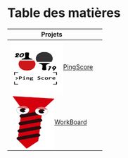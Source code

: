 # Table des matières


| Projets                                                                                                                                                    |                                                                                                                                                          |
|------------------------------------------------------------------------------------------------------------------------------------------------------------|----------------------------------------------------------------------------------------------------------------------------------------------------------|
| <a href="/mes-réalisations/pingscore/"><img src="/img/pingscore-logo.png" alt="pingscore-logo.png" width="120" height="120" align="center" />PingScore</a> |  |
| <a href="/mes-réalisations/workboard/"><img src="/img/workboard-logo.png" alt="workboard-logo.png" width="100" height="120" align="center" />WorkBoard</a> |                                                                                                                                                          |
